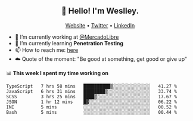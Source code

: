 <h2 align="center">👋 Hello! I'm Weslley.</h2>
<p align="center">
  <a href="http://weslleyneri.com.br">Website</a> •
  <a href="https://twitter.com/Weslley_Neri">Twitter</a> •
  <a href="https://www.linkedin.com/in/weslley-neri-3658908b">LinkedIn</a>
</p>


- 🔭 I’m currently working at [@MercadoLibre](https://github.com/mercadolibre)
- 🌱 I’m currently learning **Penetration Testing**
- 📫 How to reach me: [here](mailto:weslley39@gmail.com)
- ☁️ Quote of the moment: "Be good at something, get good or give up"

📊 **This week I spent my time working on**
<!--START_SECTION:waka-->

```text
TypeScript   7 hrs 58 mins   ██████████▒░░░░░░░░░░░░░░   41.27 %
JavaScript   6 hrs 31 mins   ████████▒░░░░░░░░░░░░░░░░   33.74 %
SCSS         3 hrs 25 mins   ████▒░░░░░░░░░░░░░░░░░░░░   17.67 %
JSON         1 hr 12 mins    █▓░░░░░░░░░░░░░░░░░░░░░░░   06.22 %
INI          5 mins          ░░░░░░░░░░░░░░░░░░░░░░░░░   00.52 %
Bash         5 mins          ░░░░░░░░░░░░░░░░░░░░░░░░░   00.44 %
```

<!--END_SECTION:waka-->

<!-- Inspired by https://github.com/gruselhaus/gruselhaus -->